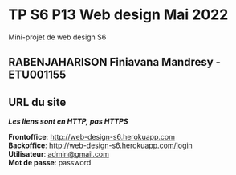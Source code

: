 # TP S6 P13 Web design Mai 2022

Mini-projet de web design S6

## RABENJAHARISON Finiavana Mandresy - ETU001155

## URL du site

***Les liens sont en HTTP, pas HTTPS***

**Frontoffice**: http://web-design-s6.herokuapp.com<br />
**Backoffice**: http://web-design-s6.herokuapp.com/login<br />
**Utilisateur**: admin@gmail.com<br />
**Mot de passe**: password<br />